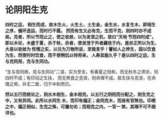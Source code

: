 论阴阳生克
===================================================================================
**四时之运， 相生而成，故木生火，火生土，土生金，金生水，水复生木，即相生之序，循环迭运，而时行不匮。
然而有生又必有克，生而不克，则四时亦不成矣。克者，所以节而止之，使之收敛，以为发泄之机，故曰“天地
节而四时成”。即以木论，木盛于夏，杀于秋，杀者，使发泄于外者藏收于内，是杀正所以为生，大易以收敛为
性情之实，以兑为万物所说，至哉言乎！譬如人之养生，固以饮食为生，然使时时饮食，而不使稍饥以待将来，
人寿其能久乎？是以四时之运，生与克同用，克与生同功。**

“生与克同用，克与生同功”二语，实为至言。有春夏之阳和，而无秋冬之肃杀，则四时不成；有印动之生扶，
而无煞食之克泄，则命理不成。故生扶与克泄，在命理之用，并无二致，归于中和而已。

**然以五行而统论之，则水木相生，金木相克。以五行之阴阳而分配之，则生克之中，又有异同。此所以水同生
木，而印有偏正；金同克木，而局有官煞也。印绶之中，偏正相似，生克之殊，可置勿论；而相克之内，一官一
煞，其理不可不细详也。**